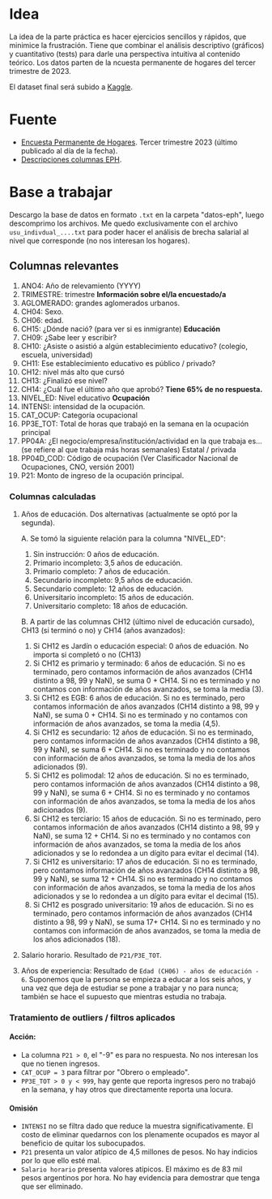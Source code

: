 # Idea

La idea de la parte práctica es hacer ejercicios sencillos y rápidos, que minimice la frustración. Tiene que combinar el análisis descriptivo (gráficos) y cuantitativo (tests) para darle una perspectiva intuitiva al contenido teórico. Los datos parten de la ncuesta permanente de hogares del tercer trimestre de 2023.

El dataset final será subido a [Kaggle](https://www.kaggle.com/datasets/martinbasualdo/encuesta-permanente-de-hogares-procesada/settings).

# Fuente

* [Encuesta Permanente de Hogares](https://www.indec.gob.ar/indec/web/Institucional-Indec-BasesDeDatos). Tercer trimestre 2023 (último publicado al día de la fecha).
* [Descripciones columnas EPH](https://www.indec.gob.ar/ftp/cuadros/menusuperior/eahu/EPH_tot_urbano_estructura_bases_2023.pdf).

# Base a trabajar

Descargo la base de datos en formato `.txt` en la carpeta "datos-eph", luego descomprimo los archivos. Me quedo exclusivamente con el archivo `usu_indivdual_....txt` para poder hacer el análisis de brecha salarial al nivel que corresponde (no nos interesan los hogares).

## Columnas relevantes

1. ANO4: Año de relevamiento (YYYY)
2. TRIMESTRE: trimestre
   **Información sobre el/la encuestado/a**
3. AGLOMERADO: grandes aglomerados urbanos.
4. CH04: Sexo.
5. CH06: edad.
6. CH15: ¿Dónde nació? (para ver si es inmigrante)
   **Educación**
7. CH09: ¿Sabe leer y escribir?
8. CH10: ¿Asiste o asistió a algún establecimiento educativo? (colegio, escuela,
   universidad)
9. CH11: Ese establecimiento educativo es público / privado?
10. CH12: nivel más alto que cursó
11. CH13: ¿Finalizó ese nivel?
12. CH14: ¿Cuál fue el último año que aprobó? **Tiene 65% de no respuesta.**
13. NIVEL_ED: Nivel educativo
    **Ocupación**
14. INTENSI: intensidad de la ocupación.
15. CAT_OCUP: Categoría ocupacional
16. PP3E_TOT: Total de horas que trabajó en la semana en la ocupación principal
17. PP04A: ¿El negocio/empresa/institución/actividad en la que trabaja es... (se refiere al que trabaja más horas semanales) Estatal / privada
18. PP04D_COD: Código de ocupación (Ver Clasificador Nacional de Ocupaciones, CNO, versión 2001)
19. P21: Monto de ingreso de la ocupación principal.

### Columnas calculadas

1. Años de educación. Dos alternativas (actualmente se optó por la segunda).

   A. Se tomó la siguiente relación para la columna "NIVEL_ED":

   1. Sin instrucción: 0 años de educación.
   2. Primario incompleto: 3,5 años de educación.
   3. Primario completo: 7 años de educación.
   4. Secundario incompleto: 9,5 años de educación.
   5. Secundario completo: 12 años de educación.
   6. Universitario incompleto: 15 años de educación.
   7. Universitario completo: 18 años de educación.

   B. A partir de las columnas CH12 (último nivel de educación cursado), CH13 (si terminó o no) y CH14 (años avanzados):

   1. Si CH12 es Jardín o educación especial: 0 años de eduación. No importa si completó o no (CH13)
   2. Si CH12 es primario y terminado: 6 años de educación. Si no es terminado, pero contamos información de años avanzados (CH14 distinto a 98, 99 y NaN), se suma 0 + CH14. Si no es terminado y no contamos con información de años avanzados, se toma la media (3).
   3. Si CH12 es EGB: 6 años de educación. Si no es terminado, pero contamos información de años avanzados (CH14 distinto a 98, 99 y NaN), se suma 0 + CH14. Si no es terminado y no contamos con información de años avanzados, se toma la media (4,5).
   4. Si CH12 es secundario: 12 años de educación. Si no es terminado, pero contamos información de años avanzados (CH14 distinto a 98, 99 y NaN), se suma 6 + CH14. Si no es terminado y no contamos con información de años avanzados, se toma la media de los años adicionados (9).
   5. Si CH12 es polimodal: 12 años de educación. Si no es terminado, pero contamos información de años avanzados (CH14 distinto a 98, 99 y NaN), se suma 6 + CH14. Si no es terminado y no contamos con información de años avanzados, se toma la media de los años adicionados (9).
   6. Si CH12 es terciario: 15 años de educación. Si no es terminado, pero contamos información de años avanzados (CH14 distinto a 98, 99 y NaN), se suma 12 + CH14. Si no es terminado y no contamos con información de años avanzados, se toma la media de los años adicionados y se lo redondea a un dígito para evitar el decimal (14).
   7. Si CH12 es universitario: 17 años de educación. Si no es terminado, pero contamos información de años avanzados (CH14 distinto a 98, 99 y NaN), se suma 12 + CH14. Si no es terminado y no contamos con información de años avanzados, se toma la media de los años adicionados y se lo redondea a un dígito para evitar el decimal (15).
   8. Si CH12 es posgrado universitario: 19 años de educación. Si no es terminado, pero contamos información de años avanzados (CH14 distinto a 98, 99 y NaN), se suma 17+ CH14. Si no es terminado y no contamos con información de años avanzados, se toma la media de los años adicionados (18).
2. Salario horario. Resultado de `P21/P3E_TOT`.
3. Años de experiencia: Resultado de `Edad (CH06) - años de educación - 6`. Suponemos que la persona se empieza a educar a los seis años, y una vez que deja de estudiar se pone a trabajar y no para nunca; también se hace el supuesto que mientras estudia no trabaja.

### Tratamiento de outliers / filtros aplicados

#### Acción:

* La columna `P21 > 0`, el "-9" es para no respuesta. No nos interesan los que no tienen ingresos.
* `CAT_OCUP = 3` para filtrar por "Obrero o empleado".
* `PP3E_TOT > 0 y < 999`, hay gente que reporta ingresos pero no trabajó en la semana, y hay otros que directamente reporta una locura.

#### Omisión

* `INTENSI` no se filtra dado que reduce la muestra significativamente. El costo de eliminar quedarnos con los plenamente ocupados es mayor al beneficio de quitar los subocupados.
* `P21` presenta un valor atípico de 4,5 millones de pesos. No hay indicios por lo que ello esté mal.
* `Salario horario` presenta valores atípicos. El máximo es de 83 mil pesos argentinos por hora. No hay evidencia para demostrar que tenga que ser eliminado.
